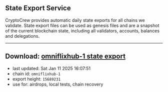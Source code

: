 ## State Export Service
CryptoCrew provides automatic daily state exports for all chains we validate. State export files can be used as genesis files and are a snapshot of the current blockchain state, including all validators, accounts, balances and delegations.

---
**Download: [omniflixhub-1 state export](https://dl-eu2.ccvalidators.com/SERVICE/omniflixhub/omniflixhub-1_export_15689231.json)**
---

- last updated: Sat Jan 11 2025 16:07:51
- chain id: `omniflixhub-1`
- export height: `15689231`
- use for: airdrops, local tests, chain recovery
